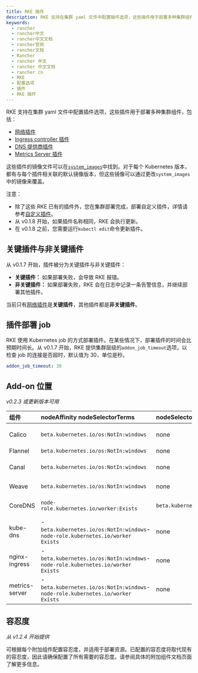 ```yaml
---
title: RKE 插件
description: RKE 支持在集群 yaml 文件中配置插件选项，这些插件用于部署多种集群组件，包括：网络插件、Ingress controller 插件、DNS 提供商插件和Metrics Server 插件。
keywords:
  - rancher
  - rancher中文
  - rancher中文文档
  - rancher官网
  - rancher文档
  - Rancher
  - rancher 中文
  - rancher 中文文档
  - rancher cn
  - RKE
  - 配置选项
  - 插件
  - RKE 插件
---
```


RKE 支持在集群 yaml 文件中配置插件选项，这些插件用于部署多种集群组件，包括：

- [网络插件](/docs/rke/config-options/add-ons/network-plugins/_index)
- [Ingress controller 插件](/docs/rke/config-options/add-ons/ingress-controllers/_index)
- [DNS 提供商插件](/docs/rke/config-options/add-ons/dns/_index)
- [Metrics Server 插件](/docs/rke/config-options/add-ons/metrics-server/_index)

这些插件的镜像文件可以在[`system_images`](/docs/rke/config-options/system-images/_index)中找到。对于每个 Kubernetes 版本，都有与每个插件相关联的默认镜像版本，但这些镜像可以通过更改`system_images`中的镜像来覆盖。

注意：

- 除了这些 RKE 已有的插件外，您在集群部署完成，部署自定义插件，详情请参考[自定义插件](/docs/rke/config-options/add-ons/user-defined-add-ons/_index)。
- 从 v0.1.8 开始，如果插件名称相同，RKE 会执行更新。
- 在 v0.1.8 之前，您需要运行`kubectl edit`命令更新插件。

## 关键插件与非关键插件

从 v0.1.7 开始，插件被分为关键插件与非关键插件：

- **关键插件：** 如果部署失败，会导致 RKE 报错。
- **非关键插件：** 如果部署失败，RKE 会在日志中记录一条告警信息，并继续部署其他插件。

当前只有[网络插件](/docs/rke/config-options/add-ons/network-plugins/_index)是**关键插件**，其他插件都是**非关键插件**。

## 插件部署 job

RKE 使用 Kubernetes job 的方式部署插件。在某些情况下，部署插件的时间会比预期时间长。从 v0.1.7 开始，RKE 提供集群层级的`addon_job_timeout`选项，以检查 job 的连接是否超时，默认值为 30，单位是秒。

```yaml
addon_job_timeout: 30
```

## Add-on 位置

_v0.2.3 或更新版本可用_

| 组件           | nodeAffinity nodeSelectorTerms                                                     | nodeSelector                  | Tolerations                                                            |
| :------------- | :--------------------------------------------------------------------------------- | :---------------------------- | :--------------------------------------------------------------------- |
| Calico         | `beta.kubernetes.io/os:NotIn:windows`                                              | none                          | - `NoSchedule:Exists`- `NoExecute:Exists`- `CriticalAddonsOnly:Exists` |
| Flannel        | `beta.kubernetes.io/os:NotIn:windows`                                              | none                          | - `operator:Exists`                                                    |
| Canal          | `beta.kubernetes.io/os:NotIn:windows`                                              | none                          | - `NoSchedule:Exists`- `NoExecute:Exists`- `CriticalAddonsOnly:Exists` |
| Weave          | `beta.kubernetes.io/os:NotIn:windows`                                              | none                          | - `NoSchedule:Exists`- `NoExecute:Exists`                              |
| CoreDNS        | `node-role.kubernetes.io/worker:Exists`                                            | `beta.kubernetes.io/os:linux` | - `NoSchedule:Exists`- `NoExecute:Exists`- `CriticalAddonsOnly:Exists` |
| kube-dns       | - `beta.kubernetes.io/os:NotIn:windows`- `node-role.kubernetes.io/worker` `Exists` | none                          | - `NoSchedule:Exists`- `NoExecute:Exists`- `CriticalAddonsOnly:Exists` |
| nginx-ingress  | - `beta.kubernetes.io/os:NotIn:windows`- `node-role.kubernetes.io/worker` `Exists` | none                          | - `NoSchedule:Exists`- `NoExecute:Exists`                              |
| metrics-server | - `beta.kubernetes.io/os:NotIn:windows`- `node-role.kubernetes.io/worker` `Exists` | none                          | - `NoSchedule:Exists`- `NoExecute:Exists`                              |

## 容忍度

_从 v1.2.4 开始提供_

可根据每个附加组件配置容忍度，并适用于部署资源。已配置的容忍度将取代现有的容忍度，因此请确保配置了所有需要的容忍度。请参阅具体的附加组件文档页面了解更多信息。
